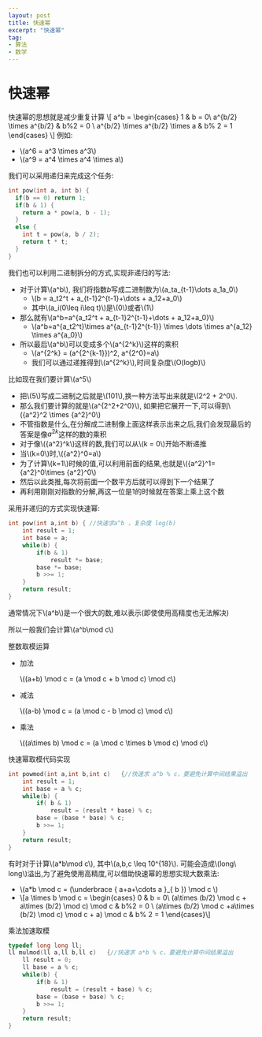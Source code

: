 ```yaml
---
layout: post
title: 快速幂
excerpt: "快速幂"
tag:
- 算法
- 数学
---
```


# 快速幂

快速幂的思想就是减少重复计算
\\[
a^b =
\begin{cases}
    1 & b = 0\\
    a^{b/2} \times a^{b/2} & b\%2 = 0 \\
    a^{b/2} \times a^{b/2} \times a & b\% 2 = 1
    \end{cases}
\\]
   例如:

* \\(a^6 = a^3 \times a^3\\)
* \\(a^9 = a^4 \times a^4 \times a\\)

我们可以采用递归来完成这个任务:

```c++
int pow(int a, int b) {
  if(b == 0) return 1;
  if(b & 1) {
    return a * pow(a, b - 1);
  }
  else {
    int t = pow(a, b / 2);
    return t * t;
  }
}
```



我们也可以利用二进制拆分的方式,实现非递归的写法:

* 对于计算\\(a^b\\), 我们将指数$b$写成二进制数为\\(a_ta_{t-1}\dots a_1a_0\\)
  * \\(b = a_t2^t + a_{t-1}2^{t-1}+\dots + a_12+a_0\\)
  * 其中\\(a_i(0\leq i\leq t)\\)是\\(0\\)或者\\(1\\)
* 那么就有\\(a^b=a^{a_t2^t + a_{t-1}2^{t-1}+\dots + a_12+a_0}\\)
  * \\(a^b=a^{a_t2^t}\times a^{a_{t-1}2^{t-1}} \times \dots \times a^{a_12} \times a^{a_0}\\)
* 所以最后\\(a^b\\)可以变成多个\\(a^{2^k}\\)这样的乘积
  * \\(a^{2^k} = (a^{2^{k-1}})^2, a^{2^0}=a\\)
  * 我们可以通过递推得到\\(a^{2^k}\\),时间复杂度\\(O(logb)\\)



比如现在我们要计算\\(a^5\\)

* 把\\(5\\)写成二进制之后就是\\(101\\),换一种方法写出来就是\\(2^2 + 2^0\\).
* 那么我们要计算的就是\\(a^{2^2+2^0}\\), 如果把它展开一下,可以得到\\({a^2}^2 \times {a^2}^0\\)
* 不管指数是什么,在分解成二进制像上面这样表示出来之后,我们会发现最后的答案是像${a^2}^k$这样的数的乘积
* 对于像\\({a^2}^k\\)这样的数,我们可以从\\(k = 0\\)开始不断递推
* 当\\(k=0\\)时,\\({a^2}^0=a\\)
* 为了计算\\(k=1\\)时候的值,可以利用前面的结果,也就是\\({a^2}^1={a^2}^0\times {a^2}^0\\)
* 然后以此类推,每次将前面一个数平方后就可以得到下一个结果了
* 再利用刚刚对指数的分解,再这一位是$1$的时候就在答案上乘上这个数

采用非递归的方式实现快速幂:

```c++
int pow(int a,int b) { //快速求a^b ，复杂度 log(b)
    int result = 1;
    int base = a;
    while(b) {
        if(b & 1)
            result *= base;
        base *= base;
        b >>= 1;
    }
    return result;
}
```



通常情况下\\(a^b\\)是一个很大的数,难以表示(即使使用高精度也无法解决)

所以一般我们会计算\\(a^b\mod c\\)

整数取模运算

* 加法

  \\((a+b) \mod c = (a \mod c + b \mod c) \mod c\\)

* 减法

  \\((a-b) \mod c = (a \mod c - b \mod c) \mod c\\)

* 乘法

  \\((a\times b) \mod c = (a \mod c \times b \mod c) \mod c\\)

快速幂取模代码实现

```c++
int powmod(int a,int b,int c)   {//快速求 a^b % c，要避免计算中间结果溢出
    int result = 1;
    int base = a % c;
    while(b) {
        if( b & 1)
            result = (result * base) % c;
        base = (base * base) % c;
        b >>= 1;
    }
    return result;
}
```



有时对于计算\\(a*b\mod c\\), 其中\\(a,b,c \leq 10^{18}\\). 可能会造成\\(long\ long\\)溢出,为了避免使用高精度,可以借助快速幂的思想实现大数乘法:

* \\(a*b \mod c = (\underbrace { a+a+\cdots a }_{ b }) \mod c \\)
* \\[a \times b \mod c = 
      \begin{cases}
      0 & b = 0\\
      (a\times (b/2) \mod c + a\times (b/2) \mod c) \mod c & b\%2 = 0 \\
      (a\times (b/2) \mod c +a\times (b/2) \mod c) \mod c + a) \mod c & b\% 2 = 1
      \end{cases}\\]

乘法加速取模

```c++
typedef long long ll;
ll mulmod(ll a,ll b,ll c)   {//快速求 a*b % c，要避免计算中间结果溢出
    ll result = 0;
    ll base = a % c;
    while(b) {
        if(b & 1)
            result = (result + base) % c;
        base = (base + base) % c;
        b >>= 1;
    }
    return result;
}
```


